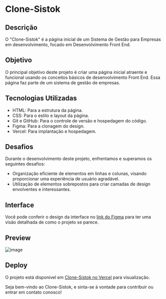 # Clone-Sistok

## Descrição

O "Clone-Sistok" é a página inicial de um Sistema de Gestão para Empresas em desenvolvimento, focado em Desenvolvimento Front End.

## Objetivo

O principal objetivo deste projeto é criar uma página inicial atraente e funcional usando os conceitos básicos de desenvolvimento Front End. Essa página faz parte de um sistema de gestão de empresas.

## Tecnologias Utilizadas

- HTML: Para a estrutura da página.
- CSS: Para o estilo e layout da página.
- Git e GitHub: Para o controle de versão e hospedagem do código.
- Figma: Para a clonagem do design.
- Vercel: Para implantação e hospedagem.

## Desafios

Durante o desenvolvimento deste projeto, enfrentamos e superamos os seguintes desafios:

- Organização eficiente de elementos em linhas e colunas, visando proporcionar uma experiência de usuário agradável.
- Utilização de elementos sobrepostos para criar camadas de design envolventes e interessantes.

## Interface

Você pode conferir o design da interface no [link do Figma](https://www.figma.com/community/file/979892246159607749) para ter uma visão detalhada de como o projeto se parece.

## Preview
![image](https://github.com/Danielassuncao99/SISTOK/assets/138625093/0e38a3ed-f5e3-41ed-ba54-390727ee9313)




## Deploy

O projeto está disponível em [Clone-Sistok no Vercel]([https://sistok-murex.vercel.app/](https://sistok-68is.vercel.app/)) para visualização.

Seja bem-vindo ao Clone-Sistok, e sinta-se à vontade para contribuir ou entrar em contato conosco!
